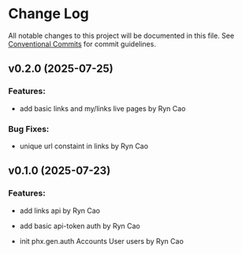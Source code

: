 # Change Log

All notable changes to this project will be documented in this file.
See [Conventional Commits](Https://conventionalcommits.org) for commit guidelines.

<!-- changelog -->

## v0.2.0 (2025-07-25)




### Features:

* add basic links and my/links live pages by Ryn Cao

### Bug Fixes:

* unique url constaint in links by Ryn Cao

## v0.1.0 (2025-07-23)




### Features:

* add links api by Ryn Cao

* add basic api-token auth by Ryn Cao

* init phx.gen.auth Accounts User users by Ryn Cao
